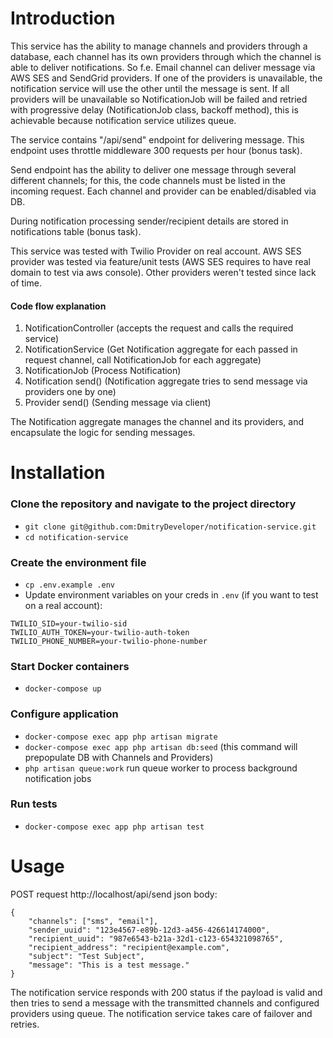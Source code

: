 # Introduction

This service has the ability to manage channels and providers through a database,
each channel has its own providers through which the channel is able to deliver notifications.
So f.e. Email channel can deliver message via AWS SES and SendGrid providers.
If one of the providers is unavailable, the notification service will use the other until the message is sent.
If all providers will be unavailable so NotificationJob will be failed
and retried with progressive delay (NotificationJob class, backoff method), 
this is achievable because notification service utilizes queue.

The service contains "/api/send" endpoint for delivering message.
This endpoint uses throttle middleware 300 requests per hour (bonus task).

Send endpoint has the ability to deliver one message through several different channels;
for this, the code channels must be listed in the incoming request.
Each channel and provider can be enabled/disabled via DB.

During notification processing sender/recipient details are stored in notifications table (bonus task).

This service was tested with Twilio Provider on real account.
AWS SES provider was tested via feature/unit tests (AWS SES requires to have real domain to test via aws console).
Other providers weren't tested since lack of time.

#### Code flow explanation
1. NotificationController (accepts the request and calls the required service)
2. NotificationService (Get Notification aggregate for each passed in request channel, call NotificationJob for each aggregate)
3. NotificationJob (Process Notification)
4. Notification send() (Notification aggregate tries to send message via providers one by one)
5. Provider send() (Sending message via client)

The Notification aggregate manages the channel and its providers, and encapsulate the logic for sending messages.

# Installation

### Clone the repository and navigate to the project directory
- `git clone git@github.com:DmitryDeveloper/notification-service.git`
- `cd notification-service`

### Create the environment file
- `cp .env.example .env` 
- Update environment variables on your creds in `.env` (if you want to test on a real account):
```
TWILIO_SID=your-twilio-sid
TWILIO_AUTH_TOKEN=your-twilio-auth-token
TWILIO_PHONE_NUMBER=your-twilio-phone-number
```

### Start Docker containers
- `docker-compose up`

### Configure application
- `docker-compose exec app php artisan migrate`
- `docker-compose exec app php artisan db:seed` (this command will prepopulate DB with Channels and Providers)
- `php artisan queue:work` run queue worker to process background notification jobs

### Run tests
- `docker-compose exec app php artisan test`

# Usage

POST request http://localhost/api/send
json body:
```
{
    "channels": ["sms", "email"],
    "sender_uuid": "123e4567-e89b-12d3-a456-426614174000",
    "recipient_uuid": "987e6543-b21a-32d1-c123-654321098765",
    "recipient_address": "recipient@example.com",
    "subject": "Test Subject",
    "message": "This is a test message."
}
```
The notification service responds with 200 status if the payload is valid
and then tries to send a message with the transmitted channels and configured providers using queue.
The notification service takes care of failover and retries.
